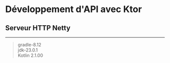 # Développement d'API avec Ktor
## Serveur HTTP Netty
---
> gradle-8.12 <br>
> jdk-23.0.1 <br>
> Kotlin 2.1.00